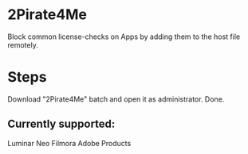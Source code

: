 # 2Pirate4Me
Block common license-checks on Apps by adding them to the host file remotely.

# Steps
Download "2Pirate4Me" batch and open it as administrator. Done.

## Currently supported:

Luminar Neo
Filmora
Adobe Products
